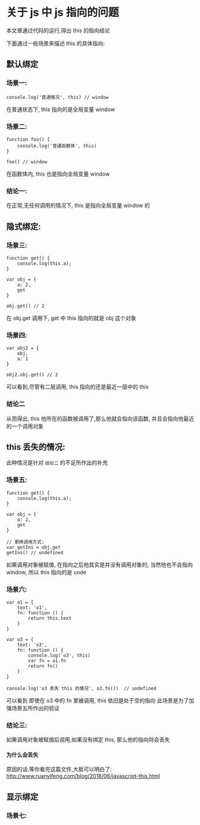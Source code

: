 # 关于 js 中 js 指向的问题

本文章通过代码的运行,得出 this 的指向结论

下面通过一些场景来描述 this 的具体指向:

## 默认绑定

### 场景一:
```
console.log('普通情况', this) // window
```
在普通状态下, this 指向的是全局变量 window

### 场景二:
```
function foo() {
    console.log('普通函数体', this)
}

foo() // window
```
在函数体内, this 也是指向全局变量 window

### 结论一:
在正常,无任何调用的情况下, this 是指向全局变量 window 的

## 隐式绑定:

### 场景三:
```
function get() {
    console.log(this.a);
}

var obj = {
    a: 2,
    get
}

obj.get() // 2
```
在 obj.get 调用下, get 中 this 指向的就是 obj 这个对象

### 场景四:
```
var obj2 = {
    obj,
    a: 1
}

obj2.obj.get() // 2
```
可以看到,尽管有二层调用, this 指向的还是最近一层中的 this

### 结论二

从而得出, this 他所在的函数被调用了,那么他就会指向该函数, 并且会指向他最近的一个调用对象

## this 丢失的情况:
此种情况是针对 `结论二` 的不足所作出的补充

### 场景五:
```
function get() {
    console.log(this.a);
}

var obj = {
    a: 2,
    get
}

// 更换调用方式:
var getIns = obj.get
getIns() // undefined
```

如果调用对象被赋值, 在指向之后他其实是并没有调用对象的, 当然他也不会指向 window, 所以 this 指向的是 unde

### 场景六:
```
var o1 = {
    text: 'o1',
    fn: function () {
        return this.text
    }
}

var o3 = {
    text: 'o3',
    fn: function () {
        console.log('o3', this)
        var fn = o1.fn
        return fn()
    }
}

console.log('o3 丢失 this 的情况', o3.fn())  // undefined
```

可以看到 即使在 o3 中的 fn 里被调用, this 依旧是处于空的指向
此场景是为了加强场景五所作出的验证

### 结论三:
如果调用对象被赋值后调用,如果没有绑定 this, 那么他的指向将会丢失

#### 为什么会丢失
原因的话,等你看完这篇文件,大抵可以明白了: http://www.ruanyifeng.com/blog/2018/06/javascript-this.html


## 显示绑定
### 场景七:
